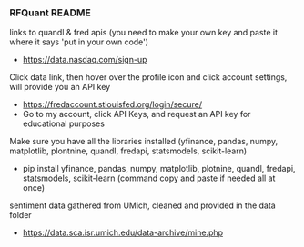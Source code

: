 ### RFQuant README
links to quandl & fred apis (you need to make your own key and paste it where it says 'put in your own code')
  - https://data.nasdaq.com/sign-up

Click data link, then hover over the profile icon and click account settings, will provide you an API key
  - https://fredaccount.stlouisfed.org/login/secure/
  - Go to my account, click API Keys, and request an API key for educational purposes

Make sure you have all the libraries installed (yfinance, pandas, numpy, matplotlib, plontnine, quandl, fredapi, statsmodels, scikit-learn)
  - pip install yfinance, pandas, numpy, matplotlib, plotnine, quandl, fredapi, statsmodels, scikit-learn (command copy and paste if needed all at once)

sentiment data gathered from UMich, cleaned and provided in the data folder
  - https://data.sca.isr.umich.edu/data-archive/mine.php
